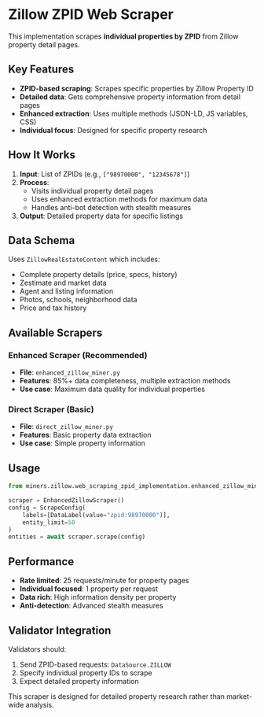 # Zillow ZPID Web Scraper

This implementation scrapes **individual properties by ZPID** from Zillow property detail pages.

## Key Features

- **ZPID-based scraping**: Scrapes specific properties by Zillow Property ID
- **Detailed data**: Gets comprehensive property information from detail pages
- **Enhanced extraction**: Uses multiple methods (JSON-LD, JS variables, CSS)
- **Individual focus**: Designed for specific property research

## How It Works

1. **Input**: List of ZPIDs (e.g., `["98970000", "12345678"]`)
2. **Process**: 
   - Visits individual property detail pages
   - Uses enhanced extraction methods for maximum data
   - Handles anti-bot detection with stealth measures
3. **Output**: Detailed property data for specific listings

## Data Schema

Uses `ZillowRealEstateContent` which includes:
- Complete property details (price, specs, history)
- Zestimate and market data
- Agent and listing information
- Photos, schools, neighborhood data
- Price and tax history

## Available Scrapers

### Enhanced Scraper (Recommended)
- **File**: `enhanced_zillow_miner.py`
- **Features**: 85%+ data completeness, multiple extraction methods
- **Use case**: Maximum data quality for individual properties

### Direct Scraper (Basic)
- **File**: `direct_zillow_miner.py`
- **Features**: Basic property data extraction
- **Use case**: Simple property information

## Usage

```python
from miners.zillow.web_scraping_zpid_implementation.enhanced_zillow_miner import EnhancedZillowScraper

scraper = EnhancedZillowScraper()
config = ScrapeConfig(
    labels=[DataLabel(value="zpid:98970000")],
    entity_limit=50
)
entities = await scraper.scrape(config)
```

## Performance

- **Rate limited**: 25 requests/minute for property pages
- **Individual focused**: 1 property per request
- **Data rich**: High information density per property
- **Anti-detection**: Advanced stealth measures

## Validator Integration

Validators should:
1. Send ZPID-based requests: `DataSource.ZILLOW`
2. Specify individual property IDs to scrape
3. Expect detailed property information

This scraper is designed for detailed property research rather than market-wide analysis.